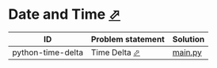 # Date and Time [⬀](https://www.hackerrank.com/domains/python/py-date-time)


| ID                | Problem statement                                                       | Solution                             |
|-------------------|-------------------------------------------------------------------------|--------------------------------------|
| python-time-delta | Time Delta [⬀](https://www.hackerrank.com/challenges/python-time-delta) | [main.py](python-time-delta/main.py) |


